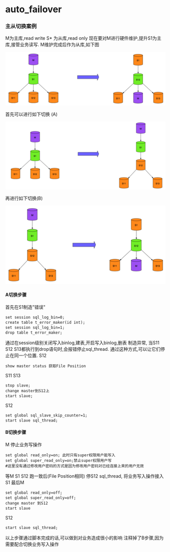 # auto_failover

### 主从切换案例

M为主库,read write
S\* 为从库,read only
现在要对M进行硬件维护,提升S1为主库,接管业务读写. M维护完成后作为从库,如下图

![image](https://github.com/Fanduzi/auto_failover/blob/master/image/Snip20170626_32.png)

首先可以进行如下切换 (A) 

![image](https://github.com/Fanduzi/auto_failover/blob/master/image/Snip20170626_33.png)

再进行如下切换(B)

![image](https://github.com/Fanduzi/auto_failover/blob/master/image/Snip20170626_34.png)

#### A切换步骤
首先在S1制造"错误"
```
set session sql_log_bin=0;
create table t_error_maker(id int);
set session sql_log_bin=1;
drop table t_error_maker;
```
通过在session级别关闭写入binlog,建表,开启写入binlog,删表 制造异常, 当S11 S12 S13都执行到drop语句时,会报错停止sql_thread.
通过这种方式,可以让它们停止在同一个位置.
S12
```
show master status 获取File Position
```
S11 S13 
```
stop slave;
change master到S12上
start slave;
```
S12
```
set global sql_slave_skip_counter=1;
start slave sql_thread;
```

#### B切换步骤
M 停止业务写操作
```
set global read_only=on; 此时只有super权限用户能写入
set global super_read_only=on;禁止super权限用户写
#这里没有通过修改用户密码的方式是因为修改用户密码对已经连接上来的用户无效
```
等M S1 S12 跑一致后(File Position相同) 停S12 sql_thread, 将业务写入操作接入S1
最后M
```
set global read_only=off;
set global super_read_only=off;
change master 到S12
start slave
```
S12
```
start slave sql_thread;
```

以上步骤通过脚本完成的话,可以做到对业务造成很小的影响
注释掉了B步骤,因为需要配合切换业务写入操作
